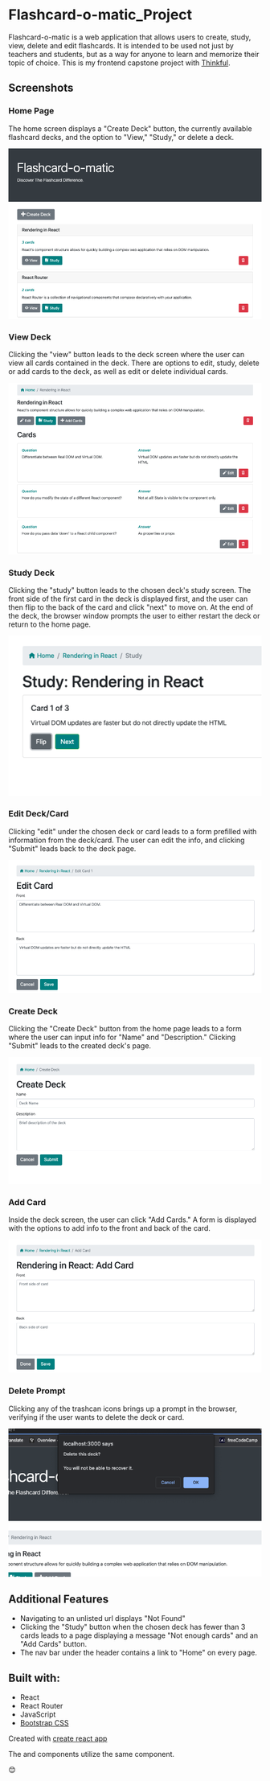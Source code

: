 # Flashcard-o-matic_Project
Flashcard-o-matic is a web application that allows users to create, study, view, delete and edit flashcards.
It is intended to be used not just by teachers and students, but as a way for anyone to learn and memorize their topic of choice.
This is my frontend capstone project with [Thinkful](https://www.thinkful.com/bootcamp/web-development/).

## Screenshots
### Home Page
The home screen displays a "Create Deck" button, the currently available flashcard decks, and the option to "View," "Study," or delete a deck.

![Home](screenshots/homescreen.png "Home Screen")

### View Deck
Clicking the "view" button leads to the deck screen where the user can view all cards contained in the deck. There are options to edit, study, delete or add cards to the deck, as well as edit or delete individual cards.

![View](screenshots/viewscreen.png "View Screen")

### Study Deck
Clicking the "study" button leads to the chosen deck's study screen. The front side of the first card in the deck is displayed first, and the user can then flip to the back of the card and click "next" to move on. At the end of the deck, the browser window prompts the user to either restart the deck or return to the home page.

![Study](screenshots/studyscreen.png "Study Screen")

### Edit Deck/Card
Clicking "edit" under the chosen deck or card leads to a form prefilled with information from the deck/card. The user can edit the info, and clicking "Submit" leads back to the deck page.

![Edit Deck/Edit Card](screenshots/editdeckscreen.png "Edit Deck/Card")

### Create Deck
Clicking the "Create Deck" button from the home page leads to a form where the user can input info for "Name" and "Description." Clicking "Submit" leads to the created deck's page.

![Create Deck](screenshots/createdeckscreen.png "Create Deck")

### Add Card
Inside the deck screen, the user can click "Add Cards." A form is displayed with the options to add info to the front and back of the card.

![Add Card](screenshots/addcardscreen.png "Add Card")

### Delete Prompt
Clicking any of the trashcan icons brings up a prompt in the browser, verifying if the user wants to delete the deck or card.

![Delete Prompt](screenshots/deletedeckprompt.png "Delete Prompt")

## Additional Features
- Navigating to an unlisted url displays "Not Found"
- Clicking the "Study" button when the chosen deck has fewer than 3 cards leads to a page displaying a message "Not enough cards" and an "Add Cards" button.
- The nav bar under the header contains a link to "Home" on every page.


## Built with:
- React
- React Router
- JavaScript
- [Bootstrap CSS](https://github.com/twbs/bootstrap)

Created with [create react app](https://github.com/facebook/create-react-app)

The <AddCard> and <EditCard> components utilize the same <CardForm> component.

😊

